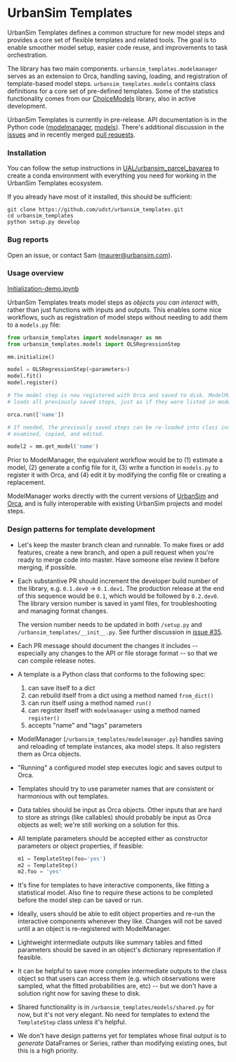 # UrbanSim Templates

UrbanSim Templates defines a common structure for new model steps and provides a core set of flexible templates and related tools. The goal is to enable smoother model setup, easier code reuse, and improvements to task orchestration. 

The library has two main components. `urbansim_templates.modelmanager` serves as an extension to Orca, handling saving, loading, and registration of template-based model steps. `urbansim_templates.models` contains class definitions for a core set of pre-defined templates. Some of the statistics functionality comes from our [ChoiceModels](https://github.com/UDST/choicemodels/) library, also in active development.

UrbanSim Templates is currently in pre-release. API documentation is in the Python code ([modelmanager](https://github.com/UDST/urbansim_templates/blob/master/urbansim_templates/modelmanager.py), [models](https://github.com/UDST/urbansim_templates/tree/master/urbansim_templates/models)). There's additional discussion in the [issues](https://github.com/UDST/urbansim_templates/issues?utf8=✓&q=is%3Aissue) and in recently merged [pull requests](https://github.com/UDST/urbansim_templates/pulls?utf8=✓&q=is%3Apr). 


### Installation

You can follow the setup instructions in [UAL/urbansim_parcel_bayarea](https://github.com/ual/urbansim_parcel_bayarea) to create a conda environment with everything you need for working in the UrbanSim Templates ecosystem.

If you already have most of it installed, this should be sufficient:

```
git clone https://github.com/udst/urbansim_templates.git
cd urbansim_templates
python setup.py develop
```


### Bug reports

Open an issue, or contact Sam (maurer@urbansim.com).


### Usage overview

[Initialization-demo.ipynb](https://github.com/ual/urbansim_parcel_bayarea/blob/master/general-notebooks/Initialization-demo.ipynb)

UrbanSim Templates treats model steps as _objects you can interact with_, rather than just functions with inputs and outputs. This enables some nice workflows, such as registration of model steps without needing to add them to a `models.py` file:

```py
from urbansim_templates import modelmanager as mm
from urbansim_templates.models import OLSRegressionStep

mm.initialize()

model = OLSRegressionStep(<parameters>)
model.fit()
model.register()

# The model step is now registered with Orca and saved to disk. ModelManager tracks and
# loads all previously saved steps, just as if they were listed in models.py.

orca.run(['name'])

# If needed, the previously saved steps can be re-loaded into class instances that can be 
# examined, copied, and edited.

model2 = mm.get_model('name')
```

Prior to ModelManager, the equivalent workflow would be to (1) estimate a model, (2) generate a config file for it, (3) write a function in `models.py` to register it with Orca, and (4) edit it by modifying the config file or creating a replacement.

ModelManager works directly with the current versions of [UrbanSim](https://github.com/udst/urbansim) and [Orca](https://github.com/udst/orca), and is fully interoperable with existing UrbanSim projects and model steps. 


### Design patterns for template development

- Let's keep the master branch clean and runnable. To make fixes or add features, create a new branch, and open a pull request when you're ready to merge code into master. Have someone else review it before merging, if possible.

- Each substantive PR should increment the developer build number of the library, e.g. `0.1.dev0` -> `0.1.dev1`. The production release at the end of this sequence would be `0.1`, which would be followed by `0.2.dev0`. The library version number is saved in yaml files, for troubleshooting and managing format changes.

   The version number needs to be updated in both `/setup.py` and `/urbansim_templates/__init__.py`. See further discussion in [issue #35](https://github.com/UDST/urbansim_templates/issues/35).

- Each PR message should document the changes it includes -- especially any changes to the API or file storage format -- so that we can compile release notes.

- A template is a Python class that conforms to the following spec:

   1. can save itself to a dict  
   2. can rebuild itself from a dict using a method named `from_dict()`  
   3. can run itself using a method named `run()`  
   4. can register itself with `modelmanager` using a method named `register()`
   5. accepts "name" and "tags" parameters

- ModelManager (`/urbansim_templates/modelmanager.py`) handles saving and reloading of template instances, aka model steps. It also registers them as Orca objects. 

- "Running" a configured model step executes logic and saves output to Orca.

- Templates should try to use parameter names that are consistent or harmonious with out templates.

- Data tables should be input as Orca objects. Other inputs that are hard to store as strings (like callables) should probably be input as Orca objects as well; we're still working on a solution for this.

- All template parameters should be accepted either as constructor parameters or object properties, if feasible:

    ```py
    m1 = TemplateStep(foo='yes')
    m2 = TemplateStep()
    m2.foo = 'yes'
    ```

- It's fine for templates to have interactive components, like fitting a statistical model. Also fine to require these actions to be completed before the model step can be saved or run.

- Ideally, users should be able to edit object properties and re-run the interactive components whenever they like. Changes will not be saved until a an object is re-registered with ModelManager.

- Lightweight intermediate outputs like summary tables and fitted parameters should be saved in an object's dictionary representation if feasible.

- It can be helpful to save more complex intermediate outputs to the class object so that users can access them (e.g. which observations were sampled, what the fitted probabilities are, etc) -- but we don't have a solution right now for saving these to disk.

- Shared functionality is in `/urbansim_templates/models/shared.py` for now, but it's not very elegant. No need for templates to extend the `TemplateStep` class unless it's helpful.

- We don't have design patterns yet for templates whose final output is to _generate_ DataFrames or Series, rather than modifying existing ones, but this is a high priority.
